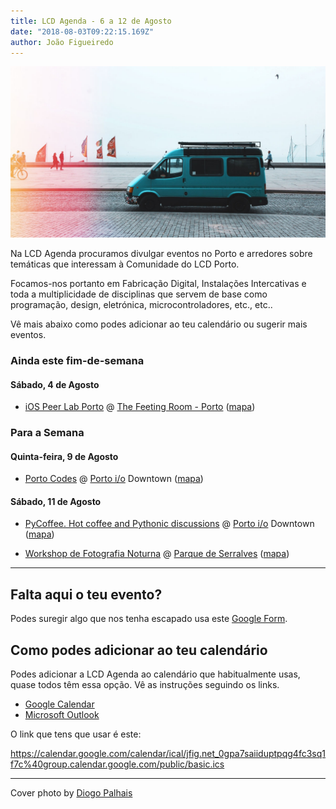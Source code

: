 ```yaml
---
title: LCD Agenda - 6 a 12 de Agosto
date: "2018-08-03T09:22:15.169Z"
author: João Figueiredo
---
```


![Just Go](diogo-palhais-422619-unsplash.jpg)

Na LCD Agenda procuramos divulgar eventos no Porto e arredores sobre temáticas que interessam à Comunidade do LCD Porto.

Focamos-nos portanto em Fabricação Digital, Instalações Intercativas e toda a multiplicidade de disciplinas que servem de base como programação, design, eletrónica, microcontroladores, etc., etc..

Vê mais abaixo como podes adicionar ao teu calendário ou sugerir mais eventos.

### Ainda este fim-de-semana

#### Sábado, 4 de Agosto

* [iOS Peer Lab Porto](https://www.meetup.com/iOS-Peer-Lab-Porto/events/252867960/)
@ [The Feeting Room - Porto](https://www.thefeetingroom.com/pages/flagship-store)
([mapa](https://goo.gl/maps/HxwkF56HQS72))


### Para a Semana

#### Quinta-feira, 9 de Agosto

* [Porto Codes](https://www.meetup.com/portocodes/events/250479427/)
@ [Porto i/o](http://porto.io/) Downtown
([mapa](https://maps.google.com/?cid=12457545381001472324))

#### Sábado, 11 de Agosto

* [PyCoffee. Hot coffee and Pythonic discussions](https://www.meetup.com/pyporto/events/250873917/)
@ [Porto i/o](http://porto.io/) Downtown
([mapa](https://maps.google.com/?cid=12457545381001472324))

* [Workshop de Fotografia Noturna](https://www.serralves.pt/pt/actividades/workshops-de-fotografia-noturna-no-parque-ha-luz-no-parque-2018/)
@ [Parque de Serralves](https://www.serralves.pt/pt/)
([mapa](https://goo.gl/maps/zpUmKAB8Dhv))


---

## Falta aqui o teu evento?

Podes suregir algo que nos tenha escapado usa este [Google Form](https://docs.google.com/forms/d/e/1FAIpQLSd_lOqzaRXBpCmAbJ9ODMuWPgkLzaN4xABgRX6HXPpDSDUB7Q/viewform?usp=sf_link).

## Como podes adicionar ao teu calendário

Podes adicionar a LCD Agenda ao calendário que habitualmente usas, quase todos têm essa opção. Vê as instruções seguindo os links.

* [Google Calendar](https://support.google.com/calendar/answer/37100?co=GENIE.Platform%3DDesktop&hl=en)
* [Microsoft Outlook](https://support.office.com/en-us/article/Import-or-subscribe-to-a-calendar-in-Outlook-com-cff1429c-5af6-41ec-a5b4-74f2c278e98c)

O link que tens que usar é este:

https://calendar.google.com/calendar/ical/jfig.net_0gpa7saiiduptpqg4fc3sq1f7c%40group.calendar.google.com/public/basic.ics

---

Cover photo by [Diogo Palhais](https://unsplash.com/@diogopalhais)
